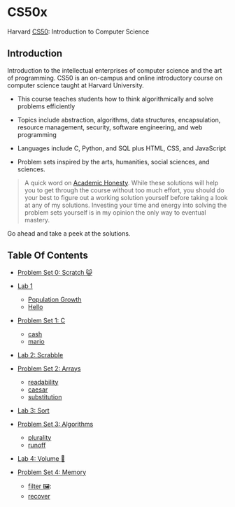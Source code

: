 # CS50x

Harvard [CS50](https://cs50.harvard.edu/x/2021/): Introduction to Computer Science

## Introduction

Introduction to the intellectual enterprises of computer science and the art of programming. CS50 is an on-campus and online introductory course on computer science taught at Harvard University.

- This course teaches students how to think algorithmically and solve problems efficiently

- Topics include abstraction, algorithms, data structures, encapsulation, resource management, security, software engineering, and web programming
- Languages include C, Python, and SQL plus HTML, CSS, and JavaScript
- Problem sets inspired by the arts, humanities, social sciences, and sciences.

> A quick word on [Academic Honesty](https://cs50.harvard.edu/x/2021/honesty/). While these solutions will help you to get through the course without too much effort, you should do your best to figure out a working solution yourself before taking a look at any of my solutions. Investing your time and energy into solving the problem sets yourself is in my opinion the only way to eventual mastery.

Go ahead and take a peek at the solutions.

## Table Of Contents

- [Problem Set 0: Scratch :smiley_cat:](https://scratch.mit.edu/projects/520953092)

- [Lab 1](/week%201/)

  - [Population Growth](/week%201/lab1/population/)
  - [Hello](/week%201/lab1/hello/)

- [Problem Set 1: C](/week%201/pset1/)

  - [cash](/week%201/pset1/cash/)
  - [mario](/week%201/pset1/mario/)

- [Lab 2: Scrabble](/week2/scrabble/)
- [Problem Set 2: Arrays](/week2/)

  - [readability](/week2/pset2/readability/)
  - [caesar](//week2/pset2/caesar/)
  - [substitution](/week2/pset2/substitution/)

- [Lab 3: Sort](/week3/lab3/)
- [Problem Set 3: Algorithms](/pset3)

  - [plurality](week3/pset3/plurality/)
  - [runoff](week3/pset3/runoff/)

- [Lab 4: Volume :musical_note:](/lab4)
- [Problem Set 4: Memory](/week4/pset4/)
  - [filter :framed_picture:](/week4/pset4/filter/):
  - [recover](/week4/pset4/recover/)
